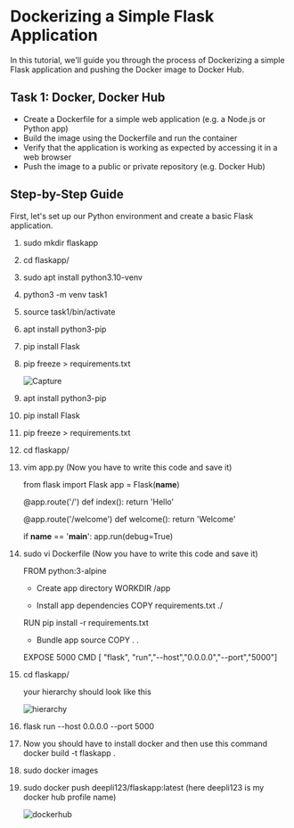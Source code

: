 # Dockerizing a Simple Flask Application

In this tutorial, we'll guide you through the process of Dockerizing a simple Flask application and pushing the Docker image to Docker Hub.

## Task 1: Docker, Docker Hub

- Create a Dockerfile for a simple web application (e.g. a Node.js or Python app)
- Build the image using the Dockerfile and run the container
- Verify that the application is working as expected by accessing it in a web browser
- Push the image to a public or private repository (e.g. Docker Hub)

## Step-by-Step Guide

First, let's set up our Python environment and create a basic Flask application.

1. sudo mkdir flaskapp
2. cd flaskapp/
3. sudo apt install python3.10-venv
4. python3 -m venv task1
5. source task1/bin/activate
6. apt install python3-pip
7. pip install Flask
8. pip freeze > requirements.txt

   ![Capture](https://github.com/deepanshusharma007/Repo-devops-tasks/assets/68854274/97d1bb04-560b-44c5-864e-d42b278e91c3)

9. apt install python3-pip
10. pip install Flask
11. pip freeze > requirements.txt
12. cd flaskapp/
13. vim app.py  (Now you have to write this code and save it)

    from flask import Flask
    app = Flask(__name__)

    @app.route('/')
    def index():
        return 'Hello'

    @app.route('/welcome')
    def welcome():
        return 'Welcome'

    if __name__ == '__main__':
        app.run(debug=True)


14. sudo vi Dockerfile  (Now you have to write this code and save it)

      FROM python:3-alpine

      * Create app directory
      WORKDIR /app
      
      * Install app dependencies
      COPY requirements.txt ./
      
      RUN pip install -r requirements.txt
      
      * Bundle app source
      COPY . .
      
      EXPOSE 5000
      CMD [ "flask", "run","--host","0.0.0.0","--port","5000"]


15. cd flaskapp/

    your hierarchy should look like this

    ![hierarchy](https://github.com/deepanshusharma007/Repo-devops-tasks/assets/68854274/55690783-fb7b-405b-9c6f-fd1c6175eda5)

16. flask run --host 0.0.0.0 --port 5000
17. Now you should have to install docker and then use this command
    docker build -t flaskapp .
18. sudo docker images
19. sudo docker push deepli123/flaskapp:latest   (here deepli123 is my docker hub profile name)

    ![dockerhub](https://github.com/deepanshusharma007/Repo-devops-tasks/assets/68854274/aeb7ce58-1ac9-4de5-8ab9-5f719c7bb673)



